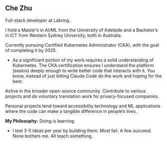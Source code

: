 ## Che Zhu

Full-stack developer at Labring. 

I hold a Master’s in AI/ML from the University of Adelaide and a Bachelor’s in ICT from Western Sydney University, both in Australia.

Currently pursuing Certified Kubernetes Administrator (CKA), with the goal of completing it by 2025.
- As a significant portion of my work requires a solid understanding of Kubernetes. The CKA certification ensures I understand the platform (sealos) deeply enough to write better code that interacts with it. You know, instead of just letting Claude Code do the work and hoping for the best.

Active in the broader open-source community. Contribute to various projects and do voluntary translation work for privacy-focused companies.

Personal projects tend toward accessibility technology and ML applications where the code can make a tangible difference in people’s lives.

**My Philosophy:** Doing is learning. 
- I test 3-5 ideas per year by building them. Most fail. A few succeed. None bothers me. All teach something.
